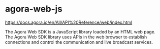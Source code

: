 # agora-web-js

https://docs.agora.io/en/All/API%20Reference/web/index.html


The Agora Web SDK is a JavaScript library loaded by an HTML web page. The Agora Web SDK library uses APIs in the web browser to establish connections and control the communication and live broadcast services.
